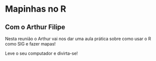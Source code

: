 # Mapinhas no R
## Com o Arthur Filipe

Nesta reunião o Arthur vai nos dar uma aula prática sobre como usar o R como SIG e fazer mapas!

Leve o seu computador e divirta-se!
